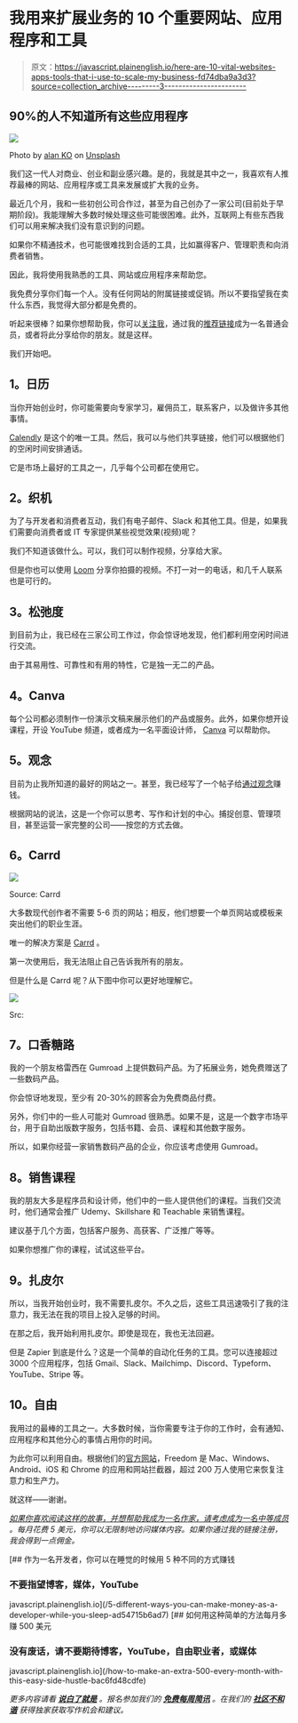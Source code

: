 # 我用来扩展业务的 10 个重要网站、应用程序和工具

> 原文：<https://javascript.plainenglish.io/here-are-10-vital-websites-apps-tools-that-i-use-to-scale-my-business-fd74dba9a3d3?source=collection_archive---------3----------------------->

## 90%的人不知道所有这些应用程序

![](img/d62b7821c0a0718a90c32d4b0b5e6bee.png)

Photo by [alan KO](https://unsplash.com/@iyunmai?utm_source=medium&utm_medium=referral) on [Unsplash](https://unsplash.com?utm_source=medium&utm_medium=referral)

我们这一代人对商业、创业和副业感兴趣。是的，我就是其中之一，我喜欢有人推荐最棒的网站、应用程序或工具来发展或扩大我的业务。

最近几个月，我和一些初创公司合作过，甚至为自己创办了一家公司(目前处于早期阶段)。我能理解大多数时候处理这些可能很困难。此外，互联网上有些东西我们可以用来解决我们没有意识到的问题。

如果你不精通技术，也可能很难找到合适的工具，比如赢得客户、管理职责和向消费者销售。

因此，我将使用我熟悉的工具、网站或应用程序来帮助您。

我免费分享你们每一个人。没有任何网站的附属链接或促销。所以不要指望我在卖什么东西，我觉得大部分都是免费的。

听起来很棒？如果你想帮助我，你可以[关注我](https://nitinfab.medium.com/)，通过我的[推荐链接](https://nitinfab.medium.com/membership)成为一名普通会员，或者将此分享给你的朋友。就是这样。

我们开始吧。

## **1。日历**

当你开始创业时，你可能需要向专家学习，雇佣员工，联系客户，以及做许多其他事情。

[Calendly](https://calendly.com/) 是这个的唯一工具。然后，我可以与他们共享链接，他们可以根据他们的空闲时间安排通话。

它是市场上最好的工具之一，几乎每个公司都在使用它。

## **2。织机**

为了与开发者和消费者互动，我们有电子邮件、Slack 和其他工具。但是，如果我们需要向消费者或 IT 专家提供某些视觉效果(视频)呢？

我们不知道该做什么。可以，我们可以制作视频，分享给大家。

但是你也可以使用 [Loom](https://www.loom.com/) 分享你拍摄的视频。不打一对一的电话，和几千人联系也是可行的。

## **3。松弛度**

到目前为止，我已经在三家公司工作过，你会惊讶地发现，他们都利用空闲时间进行交流。

由于其易用性、可靠性和有用的特性，它是独一无二的产品。

## **4。Canva**

每个公司都必须制作一份演示文稿来展示他们的产品或服务。此外，如果你想开设课程，开设 YouTube 频道，或者成为一名平面设计师， [Canva](https://www.canva.com/) 可以帮助你。

## **5。观念**

目前为止我所知道的最好的网站之一。甚至，我已经写了一个帖子给[通过观念](/how-to-make-an-extra-500-every-month-with-this-easy-side-hustle-bac6fd48cdfe)赚钱。

根据网站的说法，这是一个你可以思考、写作和计划的中心。捕捉创意、管理项目，甚至运营一家完整的公司——按您的方式去做。

## **6。Carrd**

![](img/aa27e5019511035b6eacd27ab324dae0.png)

Source: Carrd

大多数现代创作者不需要 5-6 页的网站；相反，他们想要一个单页网站或模板来突出他们的职业生涯。

唯一的解决方案是 [Carrd](https://carrd.co/) 。

第一次使用后，我无法阻止自己告诉我所有的朋友。

但是什么是 Carrd 呢？从下图中你可以更好地理解它。

![](img/70358f10b109ff1308a803bb8f421352.png)

Src:

## **7。口香糖路**

我的一个朋友格雷西在 Gumroad 上提供数码产品。为了拓展业务，她免费赠送了一些数码产品。

你会惊讶地发现，至少有 20-30%的顾客会为免费商品付费。

另外，你们中的一些人可能对 Gumroad 很熟悉。如果不是，这是一个数字市场平台，用于自助出版数字服务，包括书籍、会员、课程和其他数字服务。

所以，如果你经营一家销售数码产品的企业，你应该考虑使用 Gumroad。

## **8。销售课程**

我的朋友大多是程序员和设计师，他们中的一些人提供他们的课程。当我们交流时，他们通常会推广 Udemy、Skillshare 和 Teachable 来销售课程。

建议基于几个方面，包括客户服务、高获客、广泛推广等等。

如果你想推广你的课程，试试这些平台。

## **9。扎皮尔**

所以，当我开始创业时，我不需要扎皮尔。不久之后，这些工具迅速吸引了我的注意力，我无法在我的项目上投入足够的时间。

在那之后，我开始利用扎皮尔。即使是现在，我也无法回避。

但是 Zapier 到底是什么？这是一个简单的自动化任务的工具。您可以连接超过 3000 个应用程序，包括 Gmail、Slack、Mailchimp、Discord、Typeform、YouTube、Stripe 等。

## 10。自由

我用过的最棒的工具之一。大多数时候，当你需要专注于你的工作时，会有通知、应用程序和其他分心的事情占用你的时间。

为此你可以利用自由。根据他们的[官方网站](https://freedom.to/)，Freedom 是 Mac、Windows、Android、iOS 和 Chrome 的应用和网站拦截器，超过 200 万人使用它来恢复注意力和生产力。

就这样——谢谢。

[*如果你喜欢阅读这样的故事，并想帮助我成为一名作家，请考虑成为一名中等成员*](https://nitinfab.medium.com/membership) *。每月花费 5 美元，你可以无限制地访问媒体内容。如果你通过我的链接注册，我会得到一点佣金。*

[](/5-different-ways-you-can-make-money-as-a-developer-while-you-sleep-ad54715b6ad7) [## 作为一名开发者，你可以在睡觉的时候用 5 种不同的方式赚钱

### 不要指望博客，媒体，YouTube

javascript.plainenglish.io](/5-different-ways-you-can-make-money-as-a-developer-while-you-sleep-ad54715b6ad7) [](/how-to-make-an-extra-500-every-month-with-this-easy-side-hustle-bac6fd48cdfe) [## 如何用这种简单的方法每月多赚 500 美元

### 没有废话，请不要期待博客，YouTube，自由职业者，或媒体

javascript.plainenglish.io](/how-to-make-an-extra-500-every-month-with-this-easy-side-hustle-bac6fd48cdfe) 

*更多内容请看* [***说白了就是***](http://plainenglish.io/) *。报名参加我们的* [***免费每周简讯***](http://newsletter.plainenglish.io/) *。在我们的* [***社区不和谐***](https://discord.gg/GtDtUAvyhW) *获得独家获取写作机会和建议。*